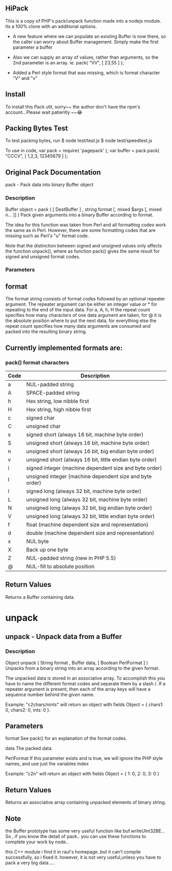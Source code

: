 ## HiPack

This is a copy of PHP's pack/unpack function made into a nodejs module.
Its a 100% clone with an additional options.

* A new feature where we can populate an existing Buffer is now there, so the caller can
worry about Buffer management. Simply make the first parameter a buffer

* Also we can supply an array of values, rather than arguments, so the 2nd parameter is an array.
ie. pack( "VV", [ 23,55 ] );

* Added a Perl style format that was missing, which is format character "V" and "v"



## Install

To install this Pack util, sorry~~ the author don't have the npm's account...Please wait patiently ~~😂

## Packing Bytes Test
    
To test packing bytes, run
	 $ node test/test.js
    $ node test/speedtest.js
    
To use in code,
	var pack = require( 'pagepack' );
	var buffer = pack.pack( "CCCV", [ 1,2,3, 12345679 ] );



## Original Pack Documentation 

pack - Pack data into binary Buffer object

### Description 

Buffer object = pack ( [ DestBuffer ] , string format [, mixed $args [, mixed n... ]] )
Pack given arguments into a binary Buffer according to format.

The idea for this function was taken from Perl and all formatting codes work the same as in Perl. However, there are some formatting codes that are missing such as Perl's "u" format code.

Note that the distinction between signed and unsigned values only affects the function unpack(), where as function pack() gives the same result for signed and unsigned format codes.

### Parameters 

## format
The format string consists of format codes followed by an optional repeater argument. The repeater argument can be either an integer value or * for repeating to the end of the input data. For a, A, h, H the repeat count specifies how many characters of one data argument are taken, for @ it is the absolute position where to put the next data, for everything else the repeat count specifies how many data arguments are consumed and packed into the resulting binary string.

## Currently implemented formats are:

### pack() format characters

Code | Description
-----|------------
a | 	NUL-padded string
A | 	SPACE-padded string
h | 	Hex string, low nibble first
H | 	Hex string, high nibble first
c | 	signed char
C | 	unsigned char
s | 	signed short (always 16 bit, machine byte order)
S | 	unsigned short (always 16 bit, machine byte order)
n | 	unsigned short (always 16 bit, big endian byte order)
v | 	unsigned short (always 16 bit, little endian byte order)
i | 	signed integer (machine dependent size and byte order)
I | 	unsigned integer (machine dependent size and byte order)
l | 	signed long (always 32 bit, machine byte order)
L | 	unsigned long (always 32 bit, machine byte order)
N | 	unsigned long (always 32 bit, big endian byte order)
V | 	unsigned long (always 32 bit, little endian byte order)
f | 	float (machine dependent size and representation)
d | 	double (machine dependent size and representation)
x | 	NUL byte
X | 	Back up one byte
Z | 	NUL-padded string (new in PHP 5.5)
@ | 	NUL-fill to absolute position

## Return Values

Returns a Buffer containing data.



# unpack

## unpack - Unpack data from a Buffer

### Description

Object unpack ( String format , Buffer data, [ Boolean PerlFormat ] )
Unpacks from a binary string into an array according to the given format.

The unpacked data is stored in an associative array. To accomplish this you have to name the different format codes and separate them by a slash /. If a repeater argument is present, then each of the array keys will have a sequence number behind the given name.

Example: "c2chars/nints" will return an object with fields
Object = { chars1: 0, chars2: 0, ints: 0 }.

## Parameters 

format
See pack() for an explanation of the format codes.

data
The packed data.

PerlFormat
If this parameter exists and is true, we will ignore the PHP style names, and use just the variables index

Example: "c2n" will return an object with fields
Object = { 1: 0, 2: 0, 3: 0 }

## Return Values

Returns an associative array containing unpacked elements of binary string.


## Note

the Buffer prototype has some very useful function like buf.writeUInt32BE... So , if you know the detail of pack.. you can use these functions to complete your work by node..

this C++ module i find it in raul's homepage..but it can't compile successfully, so i fixed it..however, it is not very useful,unless you have to pack a very big data.....
